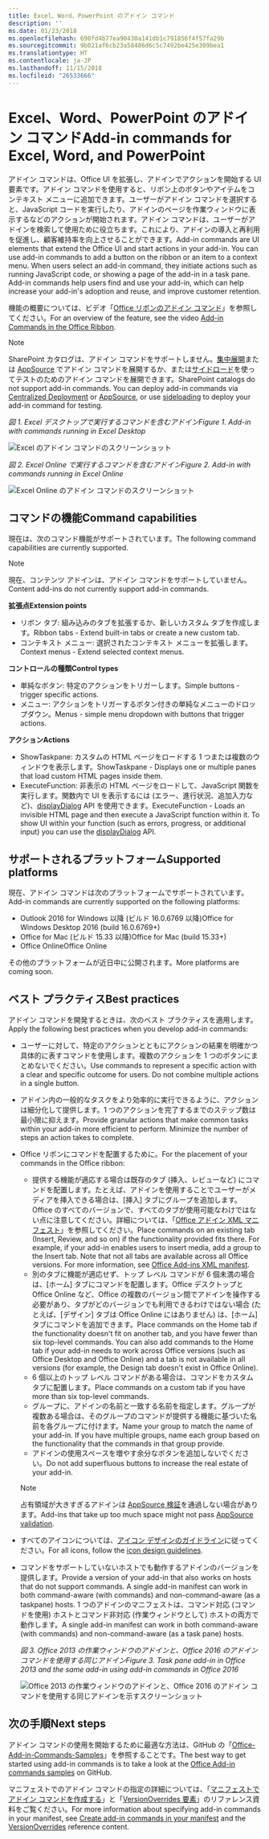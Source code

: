 ```yaml
---
title: Excel、Word、PowerPoint のアドイン コマンド
description: ''
ms.date: 01/23/2018
ms.openlocfilehash: 698fd4b77ea90430a141db1c791856f4f57fa29b
ms.sourcegitcommit: 9b021af6cb23a58486d6c5c7492be425e309bea1
ms.translationtype: HT
ms.contentlocale: ja-JP
ms.lasthandoff: 11/15/2018
ms.locfileid: "26533666"
---
```

# <a name="add-in-commands-for-excel-word-and-powerpoint"></a><span data-ttu-id="e9c6f-102">Excel、Word、PowerPoint のアドイン コマンド</span><span class="sxs-lookup"><span data-stu-id="e9c6f-102">Add-in commands for Excel, Word, and PowerPoint</span></span>

<span data-ttu-id="e9c6f-p101">アドイン コマンドは、Office UI を拡張し、アドインでアクションを開始する UI 要素です。アドイン コマンドを使用すると、リボン上のボタンやアイテムをコンテキスト メニューに追加できます。ユーザーがアドイン コマンドを選択すると、JavaScript コードを実行したり、アドインのページを作業ウィンドウに表示するなどのアクションが開始されます。アドイン コマンドは、ユーザーがアドインを検索して使用ために役立ちます。これにより、アドインの導入と再利用を促進し、顧客維持率を向上させることができます。</span><span class="sxs-lookup"><span data-stu-id="e9c6f-p101">Add-in commands are UI elements that extend the Office UI and start actions in your add-in. You can use add-in commands to add a button on the ribbon or an item to a context menu. When users select an add-in command, they initiate actions such as running JavaScript code, or showing a page of the add-in in a task pane. Add-in commands help users find and use your add-in, which can help increase your add-in's adoption and reuse, and improve customer retention.</span></span>

<span data-ttu-id="e9c6f-107">機能の概要については、ビデオ「[Office リボンのアドイン コマンド](https://channel9.msdn.com/events/Build/2016/P551)」を参照してください。</span><span class="sxs-lookup"><span data-stu-id="e9c6f-107">For an overview of the feature, see the video [Add-in Commands in the Office Ribbon](https://channel9.msdn.com/events/Build/2016/P551).</span></span>

> [!NOTE]
> <span data-ttu-id="e9c6f-p102">SharePoint カタログは、アドイン コマンドをサポートしません。[集中展開](../publish/centralized-deployment.md)または [AppSource](https://docs.microsoft.com/office/dev/store/submit-to-the-office-store) でアドイン コマンドを展開するか、または[サイドロード](../testing/create-a-network-shared-folder-catalog-for-task-pane-and-content-add-ins.md)を使ってテストのためのアドイン コマンドを展開できます。</span><span class="sxs-lookup"><span data-stu-id="e9c6f-p102">SharePoint catalogs do not support add-in commands. You can deploy add-in commands via [Centralized Deployment](../publish/centralized-deployment.md) or [AppSource](https://docs.microsoft.com/office/dev/store/submit-to-the-office-store), or use [sideloading](../testing/create-a-network-shared-folder-catalog-for-task-pane-and-content-add-ins.md) to deploy your add-in command for testing.</span></span> 

<span data-ttu-id="e9c6f-110">*図 1. Excel デスクトップで実行するコマンドを含むアドイン*</span><span class="sxs-lookup"><span data-stu-id="e9c6f-110">*Figure 1. Add-in with commands running in Excel Desktop*</span></span>

![Excel のアドイン コマンドのスクリーンショット](../images/add-in-commands-1.png)

<span data-ttu-id="e9c6f-112">*図 2. Excel Online で実行するコマンドを含むアドイン*</span><span class="sxs-lookup"><span data-stu-id="e9c6f-112">*Figure 2. Add-in with commands running in Excel Online*</span></span>

![Excel Online のアドイン コマンドのスクリーンショット](../images/add-in-commands-2.png)

## <a name="command-capabilities"></a><span data-ttu-id="e9c6f-114">コマンドの機能</span><span class="sxs-lookup"><span data-stu-id="e9c6f-114">Command capabilities</span></span>
<span data-ttu-id="e9c6f-115">現在は、次のコマンド機能がサポートされています。</span><span class="sxs-lookup"><span data-stu-id="e9c6f-115">The following command capabilities are currently supported.</span></span>

> [!NOTE]
> <span data-ttu-id="e9c6f-116">現在、コンテンツ アドインは、アドイン コマンドをサポートしていません。</span><span class="sxs-lookup"><span data-stu-id="e9c6f-116">Content add-ins do not currently support add-in commands.</span></span>

<span data-ttu-id="e9c6f-117">**拡張点**</span><span class="sxs-lookup"><span data-stu-id="e9c6f-117">**Extension points**</span></span>

- <span data-ttu-id="e9c6f-118">リボン タブ: 組み込みのタブを拡張するか、新しいカスタム タブを作成します。</span><span class="sxs-lookup"><span data-stu-id="e9c6f-118">Ribbon tabs - Extend built-in tabs or create a new custom tab.</span></span>
- <span data-ttu-id="e9c6f-119">コンテキスト メニュー: 選択されたコンテキスト メニューを拡張します。</span><span class="sxs-lookup"><span data-stu-id="e9c6f-119">Context menus - Extend selected context menus.</span></span>

<span data-ttu-id="e9c6f-120">**コントロールの種類**</span><span class="sxs-lookup"><span data-stu-id="e9c6f-120">**Control types**</span></span>

- <span data-ttu-id="e9c6f-121">単純なボタン: 特定のアクションをトリガーします。</span><span class="sxs-lookup"><span data-stu-id="e9c6f-121">Simple buttons - trigger specific actions.</span></span>
- <span data-ttu-id="e9c6f-122">メニュー: アクションをトリガーするボタン付きの単純なメニューのドロップダウン。</span><span class="sxs-lookup"><span data-stu-id="e9c6f-122">Menus - simple menu dropdown with buttons that trigger actions.</span></span>

<span data-ttu-id="e9c6f-123">**アクション**</span><span class="sxs-lookup"><span data-stu-id="e9c6f-123">**Actions**</span></span>

- <span data-ttu-id="e9c6f-124">ShowTaskpane: カスタムの HTML ページをロードする 1 つまたは複数のウィンドウを表示します。</span><span class="sxs-lookup"><span data-stu-id="e9c6f-124">ShowTaskpane - Displays one or multiple panes that load custom HTML pages inside them.</span></span>
- <span data-ttu-id="e9c6f-p103">ExecuteFunction: 非表示の HTML ページをロードして、JavaScript 関数を実行します。関数内で UI を表示するには (エラー、進行状況、追加入力など)、[displayDialog](https://docs.microsoft.com/javascript/api/office/office.ui?view=office-js) API を使用できます。</span><span class="sxs-lookup"><span data-stu-id="e9c6f-p103">ExecuteFunction - Loads an invisible HTML page and then execute a JavaScript function within it. To show UI within your function (such as errors, progress, or additional input) you can use the [displayDialog](https://docs.microsoft.com/javascript/api/office/office.ui?view=office-js) API.</span></span>  

## <a name="supported-platforms"></a><span data-ttu-id="e9c6f-127">サポートされるプラットフォーム</span><span class="sxs-lookup"><span data-stu-id="e9c6f-127">Supported platforms</span></span>

<span data-ttu-id="e9c6f-128">現在、アドイン コマンドは次のプラットフォームでサポートされています。</span><span class="sxs-lookup"><span data-stu-id="e9c6f-128">Add-in commands are currently supported on the following platforms:</span></span>

- <span data-ttu-id="e9c6f-129">Outlook 2016 for Windows 以降 (ビルド 16.0.6769 以降)</span><span class="sxs-lookup"><span data-stu-id="e9c6f-129">Office for Windows Desktop 2016 (build 16.0.6769+)</span></span>
- <span data-ttu-id="e9c6f-130">Office for Mac (ビルド 15.33 以降)</span><span class="sxs-lookup"><span data-stu-id="e9c6f-130">Office for Mac (build 15.33+)</span></span>
- <span data-ttu-id="e9c6f-131">Office Online</span><span class="sxs-lookup"><span data-stu-id="e9c6f-131">Office Online</span></span>

<span data-ttu-id="e9c6f-132">その他のプラットフォームが近日中に公開されます。</span><span class="sxs-lookup"><span data-stu-id="e9c6f-132">More platforms are coming soon.</span></span>

## <a name="best-practices"></a><span data-ttu-id="e9c6f-133">ベスト プラクティス</span><span class="sxs-lookup"><span data-stu-id="e9c6f-133">Best practices</span></span>

<span data-ttu-id="e9c6f-134">アドイン コマンドを開発するときは、次のベスト プラクティスを適用します。</span><span class="sxs-lookup"><span data-stu-id="e9c6f-134">Apply the following best practices when you develop add-in commands:</span></span>

- <span data-ttu-id="e9c6f-p104">ユーザーに対して、特定のアクションとともにアクションの結果を明確かつ具体的に表すコマンドを使用します。複数のアクションを 1 つのボタンにまとめないでください。</span><span class="sxs-lookup"><span data-stu-id="e9c6f-p104">Use commands to represent a specific action with a clear and specific outcome for users. Do not combine multiple actions in a single button.</span></span>
- <span data-ttu-id="e9c6f-p105">アドイン内の一般的なタスクをより効率的に実行できるように、アクションは細分化して提供します。1 つのアクションを完了するまでのステップ数は最小限に抑えます。</span><span class="sxs-lookup"><span data-stu-id="e9c6f-p105">Provide granular actions that make common tasks within your add-in more efficient to perform. Minimize the number of steps an action takes to complete.</span></span>
- <span data-ttu-id="e9c6f-139">Office リボンにコマンドを配置するために。</span><span class="sxs-lookup"><span data-stu-id="e9c6f-139">For the placement of your commands in the Office ribbon:</span></span>
    - <span data-ttu-id="e9c6f-p106">提供する機能が適応する場合は既存のタブ (挿入、レビューなど) にコマンドを配置します。たとえば、アドインを使用することでユーザーがメディアを挿入できる場合は、[挿入] タブにグループを追加します。Office のすべてのバージョンで、すべてのタブが使用可能なわけではない点に注意してください。詳細については、「[Office アドイン XML マニフェスト](../develop/add-in-manifests.md)」を参照してください。</span><span class="sxs-lookup"><span data-stu-id="e9c6f-p106">Place commands on an existing tab (Insert, Review, and so on) if the functionality provided fits there. For example, if your add-in enables users to insert media, add a group to the Insert tab. Note that not all tabs are available across all Office versions. For more information, see [Office Add-ins XML manifest](../develop/add-in-manifests.md).</span></span> 
    - <span data-ttu-id="e9c6f-p107">別のタブに機能が適応せず、トップ レベル コマンドが 6 個未満の場合は、[ホーム] タブにコマンドを配置します。Office デスクトップと Office Online など、Office の複数のバージョン間でアドインを操作する必要があり、タブがどのバージョンでも利用できるわけではない場合 (たとえば、[デザイン] タブは Office Online にはありません) は、[ホーム] タブにコマンドを追加できます。</span><span class="sxs-lookup"><span data-stu-id="e9c6f-p107">Place commands on the Home tab if the functionality doesn't fit on another tab, and you have fewer than six top-level commands. You can also add commands to the Home tab if your add-in needs to work across Office versions (such as Office Desktop and Office Online) and a tab is not available in all versions (for example, the Design tab doesn't exist in Office Online).</span></span>  
    - <span data-ttu-id="e9c6f-145">6 個以上のトップ レベル コマンドがある場合は、コマンドをカスタム タブに配置します。</span><span class="sxs-lookup"><span data-stu-id="e9c6f-145">Place commands on a custom tab if you have more than six top-level commands.</span></span> 
    - <span data-ttu-id="e9c6f-p108">グループに、アドインの名前と一致する名前を指定します。グループが複数ある場合は、そのグループのコマンドが提供する機能に基づいた名前を各グループに付けます。</span><span class="sxs-lookup"><span data-stu-id="e9c6f-p108">Name your group to match the name of your add-in. If you have multiple groups, name each group based on the functionality that the commands in that group provide.</span></span>
    - <span data-ttu-id="e9c6f-148">アドインの使用スペースを増やす余分なボタンを追加しないでください。</span><span class="sxs-lookup"><span data-stu-id="e9c6f-148">Do not add superfluous buttons to increase the real estate of your add-in.</span></span>

     > [!NOTE]
     > <span data-ttu-id="e9c6f-149">占有領域が大きすぎるアドインは [AppSource 検証](https://docs.microsoft.com/office/dev/store/validation-policies)を通過しない場合があります。</span><span class="sxs-lookup"><span data-stu-id="e9c6f-149">Add-ins that take up too much space might not pass [AppSource validation](https://docs.microsoft.com/office/dev/store/validation-policies).</span></span>

- <span data-ttu-id="e9c6f-150">すべてのアイコンについては、[アイコン デザインのガイドライン](add-in-icons.md)に従ってください。</span><span class="sxs-lookup"><span data-stu-id="e9c6f-150">For all icons, follow the [icon design guidelines](add-in-icons.md).</span></span>
- <span data-ttu-id="e9c6f-151">コマンドをサポートしていないホストでも動作するアドインのバージョンを提供します。</span><span class="sxs-lookup"><span data-stu-id="e9c6f-151">Provide a version of your add-in that also works on hosts that do not support commands. A single add-in manifest can work in both command-aware (with commands) and non-command-aware (as a taskpane) hosts.</span></span> <span data-ttu-id="e9c6f-152">1 つのアドインのマニフェストは、コマンド対応 (コマンドを使用) ホストとコマンド非対応 (作業ウィンドウとして) ホストの両方で動作します。</span><span class="sxs-lookup"><span data-stu-id="e9c6f-152">A single add-in manifest can work in both command-aware (with commands) and non-command-aware (as a task pane) hosts.</span></span>

   <span data-ttu-id="e9c6f-153">*図 3. Office 2013 の作業ウィンドウのアドインと、Office 2016 のアドイン コマンドを使用する同じアドイン*</span><span class="sxs-lookup"><span data-stu-id="e9c6f-153">*Figure 3. Task pane add-in in Office 2013 and the same add-in using add-in commands in Office 2016*</span></span>

   ![Office 2013 の作業ウィンドウのアドインと、Office 2016 のアドイン コマンドを使用する同じアドインを示すスクリーンショット](../images/office-task-pane-add-ins.png)


## <a name="next-steps"></a><span data-ttu-id="e9c6f-155">次の手順</span><span class="sxs-lookup"><span data-stu-id="e9c6f-155">Next steps</span></span>

<span data-ttu-id="e9c6f-156">アドイン コマンドの使用を開始するために最適な方法は、GitHub の「[Office-Add-in-Commands-Samples](https://github.com/OfficeDev/Office-Add-in-Commands-Samples/)」を参照することです。</span><span class="sxs-lookup"><span data-stu-id="e9c6f-156">The best way to get started using add-in commands is to take a look at the [Office Add-in commands samples](https://github.com/OfficeDev/Office-Add-in-Commands-Samples/) on GitHub.</span></span>

<span data-ttu-id="e9c6f-157">マニフェストでのアドイン コマンドの指定の詳細については、「[マニフェストでアドイン コマンドを作成する](../develop/create-addin-commands.md)」と「[VersionOverrides 要素](https://docs.microsoft.com/office/dev/add-ins/reference/manifest/versionoverrides?view=office-js)」のリファレンス資料をご覧ください。</span><span class="sxs-lookup"><span data-stu-id="e9c6f-157">For more information about specifying add-in commands in your manifest, see [Create add-in commands in your manifest](../develop/create-addin-commands.md) and the [VersionOverrides](https://docs.microsoft.com/office/dev/add-ins/reference/manifest/versionoverrides?view=office-js) reference content.</span></span>
